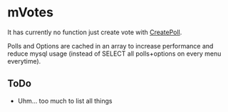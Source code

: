 # mVotes
It has currently no function just create vote with [CreatePoll](https://github.com/Bara/mVotes/blob/master/mvotes/stocks.sp#L63).

Polls and Options are cached in an array to increase performance and reduce mysql usage (instead of SELECT all polls+options on every menu everytime).

## ToDo
 - Uhm... too much to list all things
